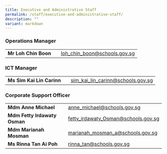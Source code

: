 ```yaml
---
title: Executive and Administrative Staff
permalink: /staff/executive-and-administrative-staff/
description: ""
variant: markdown
---
```

### Operations Manager

| |  |  | 
| -------- | -------- | -------- |
| **Mr Loh Chin Boon** |   | <a href="loh_chin_boon@schools.gov.sg">loh_chin_boon@schools.gov.sg</a> |

### ICT Manager

|  |  |  |
| -------- | -------- | -------- |
| **Ms Sim Kai Lin Carinn**    |     | <a href="sim_kai_lin_carinn@schools.gov.sg">sim_kai_lin_carinn@schools.gov.sg</a>     |


### Corporate Support Officer

| |  |  | 
| -------- | -------- | -------- |
| **Mdm Anne Michael** |   | <a href="anne_michael@schools.gov.sg">anne_michael@schools.gov.sg</a>     |
| **Mdm Fetty Irdawaty Osman** |   | <a href="fetty_irdawaty_osman@schools.gov.sg">fetty_irdawaty_Osman@schools.gov.sg</a>     |
| **Mdm Marianah Mosman** |   | <a href="marianah_mosman_a@schools.gov.sg">marianah_mosman_a@schools.gov.sg</a>     |
| **Ms Rinna Tan Ai Poh**| |<a href="rinna_tan@schools.gov.sg">rinna_tan@schools.gov.sg</a>     |